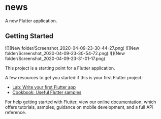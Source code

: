 # news

A new Flutter application.

## Getting Started
![](New folder/Screenshot_2020-04-09-23-30-44-27.png)
![]New folder/Screenshot_2020-04-09-23-30-54-72.png)
![](New folder/Screenshot_2020-04-09-23-31-01-17.png)

This project is a starting point for a Flutter application.

A few resources to get you started if this is your first Flutter project:

- [Lab: Write your first Flutter app](https://flutter.dev/docs/get-started/codelab)
- [Cookbook: Useful Flutter samples](https://flutter.dev/docs/cookbook)

For help getting started with Flutter, view our
[online documentation](https://flutter.dev/docs), which offers tutorials,
samples, guidance on mobile development, and a full API reference.
